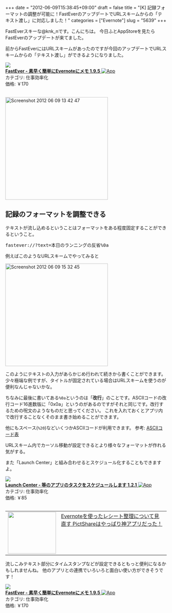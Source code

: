 +++
date = "2012-06-09T15:38:45+09:00"
draft = false
title = "[K] 記録フォーマットの調整が可能に！FastEverのアップデートでURLスキームからの「テキスト渡し」に対応しました！"
categories = ["Evernote"]
slug = "5639"
+++

FastEverスキーな@knk_nです。こんにちは。
今日ふとAppStoreを見たらFastEverのアップデートが来てました。

前からFastEverにはURLスキームがあったのですが今回のアップデートでURLスキームからの「テキスト渡し」ができるようになりました。

<table class="appstorehelper">
<a href="http://itunes.apple.com/jp/app/fastever-su-zaoku-jian-dannievernotenimemo/id364580273?mt=8&uo=4" rel="nofollow" target="_blank"><img class="appstorehelper_appicn" src="http://a2.mzstatic.com/us/r1000/094/Purple/v4/5e/ba/e6/5ebae68f-3918-6440-3d14-41d0fddfa4d7/mzl.bshomtrl.png" alt"" /></a><div class="appstorehelper_text"><a href="http://itunes.apple.com/jp/app/fastever-su-zaoku-jian-dannievernotenimemo/id364580273?mt=8&uo=4" rel="nofollow" target="_blank"><b>FastEver - 素早く簡単にEvernoteにメモ 1.9.5</b> <img alt="App" src="http://ax.phobos.apple.com.edgesuite.net/ja_jp/images/web/linkmaker/badge_appstore-sm.gif" style="vertical-align: text-bottom;" /></b></a><br />カテゴリ: 仕事効率化<br />価格: &#65509;170<br clear="all" /></div>
</table>

<div class="center"><a href="http://knk-n.com/wp-content/uploads/2012/06/screenshot-2012-06-09-13.42.47.jpg"><img src="http://knk-n.com/wp-content/uploads/2012/06/screenshot-2012-06-09-13.42.47.jpg" alt="Screenshot 2012 06 09 13 42 47" title="screenshot 2012-06-09 13.42.47.jpg" border="0" width="320" height="auto" /></a></div><!--more--><h2>記録のフォーマットを調整できる</h2>
テキストが流し込めるということはフォーマットをある程度固定することができるということ。

<pre>fastever://?text=本日のランニングの反省%0a</pre>
例えばこのようなURLスキームでやってみると

<div class="center"><a href="http://knk-n.com/wp-content/uploads/2012/06/screenshot-2012-06-09-15.32.45.jpg"><img src="http://knk-n.com/wp-content/uploads/2012/06/screenshot-2012-06-09-15.32.45.jpg" alt="Screenshot 2012 06 09 15 32 45" title="screenshot 2012-06-09 15.32.45.jpg" border="0" width="320" height="auto" /></a></div>

このようにテキストの入力があらかじめ行われて続きから書くことができます。
少々極端な例ですが、タイトルが固定されている場合はURLスキームを使うのが便利なんじゃないかな。

ちなみに最後に書いてある<code>%0a</code>というのは「<strong>改行</strong>」のことです。ASCIIコードの改行コード16進数版に「0x0a」というのがあるのですがそれと同じです。改行するための呪文のようなものだと思ってください。
これを入れておくとアプリ内で改行することなくそのまま書き始めることができます。

他にもスペース(<code>%20</code>)などいくつかASCIIコードが利用できます。
参考: <a  href="http://www9.plala.or.jp/sgwr-t/c_sub/ascii.html" target="_blank">ASCIIコード表</a><script type="text/javascript">var url = "http://www9.plala.or.jp/sgwr-t/c_sub/ascii.html";</script><script src="http://api.b.st-hatena.com/entry.count?url=http://www9.plala.or.jp/sgwr-t/c_sub/ascii.html&callback=hatebTxt"></script>

URLスキーム内でカーソル移動が設定できるとより様々なフォーマットが作れる気がする。

また「Launch Center」と組み合わせるとスケジュール化することもできますよ。

<table class="appstorehelper">
<a href="http://itunes.apple.com/jp/app/launch-center-dengnoapurinotasukuwosukejurushimasu/id488626436?mt=8&uo=4" rel="nofollow" target="_blank"><img class="appstorehelper_appicn" src="http://a3.mzstatic.com/us/r1000/062/Purple/4c/51/8f/mzl.qrlpshpb.jpg" /></a><div class="appstorehelper_text"><a href="http://itunes.apple.com/jp/app/launch-center-dengnoapurinotasukuwosukejurushimasu/id488626436?mt=8&uo=4" rel="nofollow" target="_blank"><b>Launch Center - 等のアプリのタスクをスケジュールします 1.2.1</b> <img alt="App" src="http://ax.phobos.apple.com.edgesuite.net/ja_jp/images/web/linkmaker/badge_appstore-sm.gif" style="vertical-align: text-bottom;" /></b></a><br />カテゴリ: 仕事効率化<br />価格: &#65509;85<br clear="all" /></div>
</table>

<table width="100%"><td valign="top" width="150"><a href="http://knk-n.com/2012/03/18/evernote_receipt_management/" target="_blank"><img border="0" src="http://capture.heartrails.com/150x130/shadow?http://knk-n.com/2012/03/18/evernote_receipt_management/" alt="" width="150" height="130" /></a></td><td valign="top"><a  href="http://knk-n.com/2012/03/18/evernote_receipt_management/" target="_blank">Evernoteを使ったレシート整理について見直す PictShareはやっぱり神アプリだった！</a><script type="text/javascript">var url = "http://knk-n.com/2012/03/18/evernote_receipt_management/";</script><script src="http://api.b.st-hatena.com/entry.count?url=http://knk-n.com/2012/03/18/evernote_receipt_management/&callback=hatebTxt"></script>
</td></table>

流しこみテキスト部分にタイムスタンプなどが設定できるともっと便利になるかもしれませんね。
他のアプリとの連携でいろいろと面白い使い方ができそうです！

<table class="appstorehelper">
<a href="http://itunes.apple.com/jp/app/fastever-su-zaoku-jian-dannievernotenimemo/id364580273?mt=8&uo=4" rel="nofollow" target="_blank"><img class="appstorehelper_appicn" src="http://a2.mzstatic.com/us/r1000/094/Purple/v4/5e/ba/e6/5ebae68f-3918-6440-3d14-41d0fddfa4d7/mzl.bshomtrl.png" /></a><div class="appstorehelper_text"><a href="http://itunes.apple.com/jp/app/fastever-su-zaoku-jian-dannievernotenimemo/id364580273?mt=8&uo=4" rel="nofollow" target="_blank"><b>FastEver - 素早く簡単にEvernoteにメモ 1.9.5</b> <img alt="App" src="http://ax.phobos.apple.com.edgesuite.net/ja_jp/images/web/linkmaker/badge_appstore-sm.gif" style="vertical-align: text-bottom;" /></b></a><br />カテゴリ: 仕事効率化<br />価格: &#65509;170<br clear="all" /></div>
</table>
